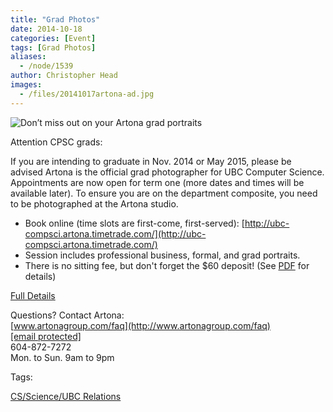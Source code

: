 ```yaml
---
title: "Grad Photos"
date: 2014-10-18
categories: [Event]
tags: [Grad Photos]
aliases:
  - /node/1539
author: Christopher Head
images:
  - /files/20141017artona-ad.jpg
---
```


![Don’t miss out on your Artona grad portraits](/files/20141017artona-ad.jpg)

Attention CPSC grads:

If you are intending to graduate in Nov. 2014 or May 2015, please be advised Artona is the official grad photographer for UBC Computer Science. Appointments are now open for term one (more dates and times will be available later). To ensure you are on the department composite, you need to be photographed at the Artona studio.

- Book online (time slots are first-come, first-served): [http://ubc-compsci.artona.timetrade.com/](http://ubc-compsci.artona.timetrade.com/)
- Session includes professional business, formal, and grad portraits.
- There is no sitting fee, but don't forget the $60 deposit! (See [PDF](/files/20141017artona.pdf) for details)

[Full Details](/files/20141017artona.pdf)

Questions? Contact Artona: \
[www.artonagroup.com/faq](http://www.artonagroup.com/faq) \
[\[email protected\]](/cdn-cgi/l/email-protection#c5a6b6b785a4b7b1aaaba4a2b7aab0b5eba6aaa8) \
604-872-7272 \
Mon. to Sun. 9am to 9pm

Tags:

[CS/Science/UBC Relations](/taxonomy/term/1)
